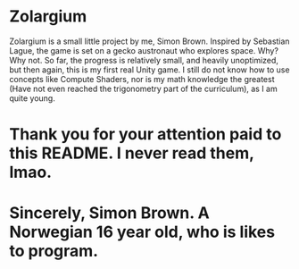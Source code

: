# Zolargium
Zolargium is a small little project by me, Simon Brown.
Inspired by Sebastian Lague, the game is set on a gecko austronaut who explores space.
    Why? Why not. 
So far, the progress is relatively small, and heavily unoptimized, but then again, this is my first real Unity game.
     I still do not know how to use concepts like Compute Shaders, nor is my math knowledge the greatest (Have not even reached the trigonometry part of the curriculum), as I am quite young.

# Thank you for your attention paid to this README. I never read them, lmao.
#   Sincerely, Simon Brown. A Norwegian 16 year old, who is likes to program.